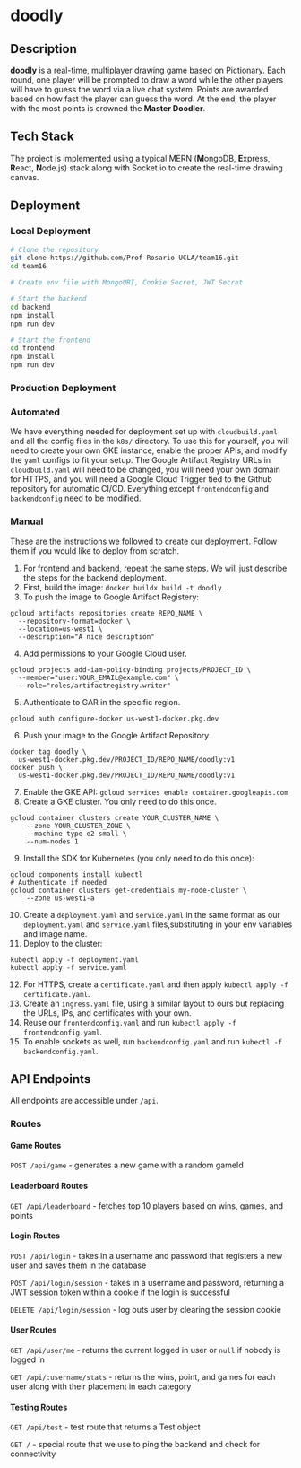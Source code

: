 # doodly

## Description
**doodly** is a real-time, multiplayer drawing game based on Pictionary. Each round, one player will be prompted to draw a word while the other players will have to guess the word via a live chat system. Points are awarded based on how fast the player can guess the word. At the end, the player with the most points is crowned the **Master Doodler**. 

## Tech Stack
The project is implemented using a typical MERN (**M**ongoDB, **E**xpress, **R**eact, **N**ode.js) stack along with Socket.io to create the real-time drawing canvas.

## Deployment

### Local Deployment

```bash
# Clone the repository
git clone https://github.com/Prof-Rosario-UCLA/team16.git
cd team16

# Create env file with MongoURI, Cookie Secret, JWT Secret

# Start the backend
cd backend
npm install
npm run dev

# Start the frontend
cd frontend
npm install
npm run dev
```

### Production Deployment
### Automated
We have everything needed for deployment set up with `cloudbuild.yaml` and all the config files in the `k8s/` directory. To use this for yourself, you will need to create your own GKE instance, enable the proper APIs, and modify the `yaml` configs to fit your setup. The Google Artifact Registry URLs in `cloudbuild.yaml` will need to be changed, you will need your own domain for HTTPS, and you will need a Google Cloud Trigger tied to the Github repository for automatic CI/CD. Everything except `frontendconfig` and `backendconfig` need to be modified.
### Manual
These are the instructions we followed to create our deployment. Follow them if you would like to deploy from scratch.

1. For frontend and backend, repeat the same steps. We will just describe the steps for the backend deployment.
2. First, build the image: `docker buildx build -t doodly .`
3. To push the image to Google Artifact Registery:
```
gcloud artifacts repositories create REPO_NAME \
  --repository-format=docker \
  --location=us-west1 \
  --description="A nice description"
```
4. Add permissions to your Google Cloud user.
```
gcloud projects add-iam-policy-binding projects/PROJECT_ID \
  --member="user:YOUR_EMAIL@example.com" \
  --role="roles/artifactregistry.writer"
```
5. Authenticate to GAR in the specific region.
```
gcloud auth configure-docker us-west1-docker.pkg.dev
```
6. Push your image to the Google Artifact Repository
```
docker tag doodly \
  us-west1-docker.pkg.dev/PROJECT_ID/REPO_NAME/doodly:v1
docker push \
  us-west1-docker.pkg.dev/PROJECT_ID/REPO_NAME/doodly:v1
```
7. Enable the GKE API: `gcloud services enable container.googleapis.com`
8. Create a GKE cluster. You only need to do this once.
```
gcloud container clusters create YOUR_CLUSTER_NAME \
    --zone YOUR_CLUSTER_ZONE \
    --machine-type e2-small \
    --num-nodes 1
```
9. Install the SDK for Kubernetes (you only need to do this once):
```
gcloud components install kubectl
# Authenticate if needed
gcloud container clusters get-credentials my-node-cluster \
    --zone us-west1-a
```
10. Create a `deployment.yaml` and `service.yaml` in the same format as our `deployment.yaml` and `service.yaml` files,substituting in your env variables and image name.
11. Deploy to the cluster:
```
kubectl apply -f deployment.yaml
kubectl apply -f service.yaml
```
12. For HTTPS, create a `certificate.yaml` and then apply `kubectl apply -f certificate.yaml`.
13. Create an `ingress.yaml` file, using a similar layout to ours but replacing the URLs, IPs, and certificates with your own.
14. Reuse our `frontendconfig.yaml` and run `kubectl apply -f frontendconfig.yaml`.
15. To enable sockets as well, run `backendconfig.yaml` and run `kubectl -f backendconfig.yaml`.



## API Endpoints
All endpoints are accessible under `/api`.

### Routes
#### Game Routes
`POST /api/game` - generates a new game with a random gameId

#### Leaderboard Routes
`GET /api/leaderboard` - fetches top 10 players based on wins, games, and points

#### Login Routes
`POST /api/login` - takes in a username and password that registers a new user and saves them in the database

`POST /api/login/session` - takes in a username and password, returning a JWT session token within a cookie if the login is successful

`DELETE /api/login/session` - log outs user by clearing the session cookie

#### User Routes
`GET /api/user/me` - returns the current logged in user or `null` if nobody is logged in

`GET /api/:username/stats` - returns the wins, point, and games for each user along with their placement in each category

#### Testing Routes
`GET /api/test` - test route that returns a Test object

`GET /` - special route that we use to ping the backend and check for connectivity





